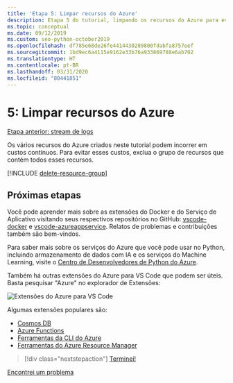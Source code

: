 ```yaml
---
title: 'Etapa 5: Limpar recursos do Azure'
description: Etapa 5 do tutorial, limpando os recursos do Azure para evitar incorrer em encargos contínuos.
ms.topic: conceptual
ms.date: 09/12/2019
ms.custom: seo-python-october2019
ms.openlocfilehash: df785e68de26fe4414430289800fdabfa8757eef
ms.sourcegitcommit: 1bd9ec6a4115e9162e33b76a933869788e6ab702
ms.translationtype: HT
ms.contentlocale: pt-BR
ms.lasthandoff: 03/31/2020
ms.locfileid: "80441851"
---
```

# <a name="5-clean-up-azure-resources"></a>5: Limpar recursos do Azure

[Etapa anterior: stream de logs](tutorial-deploy-containers-04.md)

Os vários recursos do Azure criados neste tutorial podem incorrer em custos contínuos. Para evitar esses custos, exclua o grupo de recursos que contém todos esses recursos.

[!INCLUDE [delete-resource-group](includes/delete-resource-group.md)]

## <a name="next-steps"></a>Próximas etapas

Você pode aprender mais sobre as extensões do Docker e do Serviço de Aplicativo visitando seus respectivos repositórios no GitHub: [vscode-docker](https://github.com/Microsoft/vscode-docker) e [vscode-azureappservice](https://github.com/Microsoft/vscode-azureappservice). Relatos de problemas e contribuições também são bem-vindos.

Para saber mais sobre os serviços do Azure que você pode usar no Python, incluindo armazenamento de dados com IA e os serviços do Machine Learning, visite o [Centro de Desenvolvedores de Python do Azure](https://docs.microsoft.com/python/azure/?view=azure-python).

Também há outras extensões do Azure para VS Code que podem ser úteis. Basta pesquisar "Azure" no explorador de Extensões:

![Extensões do Azure para VS Code](media/deploy-containers/azure-extensions-for-visual-studio-code.png)

Algumas extensões populares são:

- [Cosmos DB](https://marketplace.visualstudio.com/items?itemName=ms-azuretools.vscode-cosmosdb)
- [Azure Functions](https://marketplace.visualstudio.com/items?itemName=ms-azuretools.vscode-azurefunctions)
- [Ferramentas da CLI do Azure](https://marketplace.visualstudio.com/items?itemName=ms-vscode.azurecli)
- [Ferramentas do Azure Resource Manager](https://marketplace.visualstudio.com/items?itemName=msazurermtools.azurerm-vscode-tools)

> [!div class="nextstepaction"]
> [Terminei!](https://docs.microsoft.com/python/azure/?view=azure-python)

[Encontrei um problema](https://www.research.net/r/PWZWZ52?tutorial=vscode-appservice-containers&step=07-clean-up-resources)
